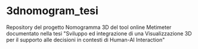 # 3dnomogram_tesi
Repository del progetto Nomogramma 3D del tool online Metimeter documentato nella tesi "Sviluppo ed integrazione di una Visualizzazione 3D per il supporto alle decisioni in contesti di Human-AI Interaction"
